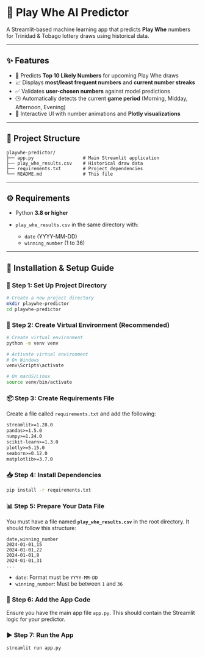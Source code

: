 # 🎰 Play Whe AI Predictor

A Streamlit-based machine learning app that predicts **Play Whe** numbers for Trinidad & Tobago lottery draws using historical data.

---

## ✨ Features

* 🔢 Predicts **Top 10 Likely Numbers** for upcoming Play Whe draws
* 📈 Displays **most/least frequent numbers** and **current number streaks**
* ✅ Validates **user-chosen numbers** against model predictions
* 🕒 Automatically detects the current **game period** (Morning, Midday, Afternoon, Evening)
* 🎨 Interactive UI with number animations and **Plotly visualizations**

---

## 📂 Project Structure

```
playwhe-predictor/
├── app.py                  # Main Streamlit application
├── play_whe_results.csv    # Historical draw data
├── requirements.txt        # Project dependencies
└── README.md               # This file
```

---

## ⚙️ Requirements

* Python **3.8 or higher**
* `play_whe_results.csv` in the same directory with:

  * `date` (YYYY-MM-DD)
  * `winning_number` (1 to 36)

---

## 🚀 Installation & Setup Guide

### 🔧 Step 1: Set Up Project Directory

```bash
# Create a new project directory
mkdir playwhe-predictor
cd playwhe-predictor
```

### 🧪 Step 2: Create Virtual Environment (Recommended)

```bash
# Create virtual environment
python -m venv venv

# Activate virtual environment
# On Windows
venv\Scripts\activate

# On macOS/Linux
source venv/bin/activate
```

### 📦 Step 3: Create Requirements File

Create a file called `requirements.txt` and add the following:

```txt
streamlit>=1.28.0
pandas>=1.5.0
numpy>=1.24.0
scikit-learn>=1.3.0
plotly>=5.15.0
seaborn>=0.12.0
matplotlib>=3.7.0
```

### 📥 Step 4: Install Dependencies

```bash
pip install -r requirements.txt
```

### 📊 Step 5: Prepare Your Data File

You must have a file named **`play_whe_results.csv`** in the root directory. It should follow this structure:

```csv
date,winning_number
2024-01-01,15
2024-01-01,22
2024-01-01,8
2024-01-01,31
...
```

* `date`: Format must be `YYYY-MM-DD`
* `winning_number`: Must be between `1` and `36`

### 🧠 Step 6: Add the App Code

Ensure you have the main app file `app.py`. This should contain the Streamlit logic for your predictor.

### ▶️ Step 7: Run the App

```bash
streamlit run app.py
```


